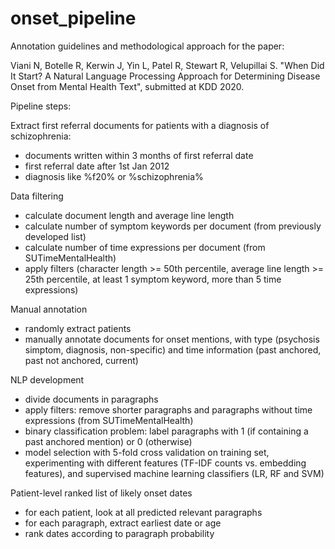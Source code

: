 # onset_pipeline

Annotation guidelines and methodological approach for the paper:

Viani N, Botelle R, Kerwin J, Yin L, Patel R, Stewart R, Velupillai S. "When Did It Start? A Natural Language Processing Approach for Determining Disease Onset from Mental Health Text", submitted at KDD 2020.

Pipeline steps:

Extract first referral documents for patients with a diagnosis of schizophrenia:
- documents written within 3 months of first referral date
- first referral date after 1st Jan 2012
- diagnosis like %f20% or %schizophrenia%

Data filtering
- calculate document length and average line length
- calculate number of symptom keywords per document (from previously developed list)
- calculate number of time expressions per document (from SUTimeMentalHealth)
- apply filters (character length >= 50th percentile, average line length >= 25th percentile, at least 1 symptom keyword, more than 5 time expressions)

Manual annotation
- randomly extract patients
- manually annotate documents for onset mentions, with type (psychosis simptom, diagnosis, non-specific) and time information (past anchored, past not anchored, current)

NLP development
- divide documents in paragraphs 
- apply filters: remove shorter paragraphs and paragraphs without time expressions (from SUTimeMentalHealth)
- binary classification problem: label paragraphs with 1 (if containing a past anchored mention) or 0 (otherwise)
- model selection with 5-fold cross validation on training set, experimenting with different features (TF-IDF counts vs. embedding features), and supervised machine learning classifiers (LR, RF and SVM)

Patient-level ranked list of likely onset dates
- for each patient, look at all predicted relevant paragraphs
- for each paragraph, extract earliest date or age
- rank dates according to paragraph probability
